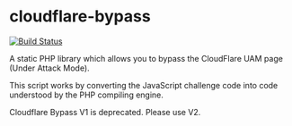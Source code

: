 # cloudflare-bypass
[![Build Status](https://travis-ci.org/KyranRana/cloudflare-bypass.svg?branch=master)](https://travis-ci.org/KyranRana/cloudflare-bypass)


A static PHP library which allows you to bypass the CloudFlare UAM page (Under Attack Mode). 

This script works by converting the JavaScript challenge code into code understood by the PHP compiling engine.

Cloudflare Bypass V1 is deprecated. Please use V2.